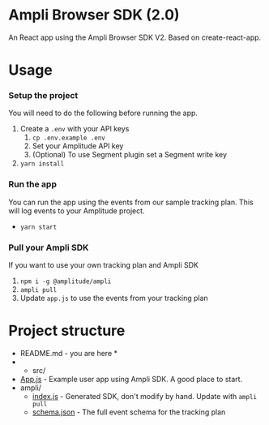 # Ampli Browser SDK (2.0)

An React app using the Ampli Browser SDK V2. Based on create-react-app.

# Usage

### Setup the project

You will need to do the following before running the app.

1. Create a `.env` with your API keys
   1. `cp .env.example .env`
   2. Set your Amplitude API key
   3. (Optional) To use Segment plugin set a Segment write key
2. `yarn install`

### Run the app

You can run the app using the events from our sample tracking plan. This will log events to your Amplitude project.

- `yarn start`

### Pull your Ampli SDK

If you want to use your own tracking plan and Ampli SDK

1. `npm i -g @amplitude/ampli`
2. `ampli pull`
3. Update `app.js` to use the events from your tracking plan

# Project structure

- README.md - you are here \*
- - src/
- [App.js](src/App.js) - Example user app using Ampli SDK. A good place to start.
- ampli/
  - [index.js](src/ampli/index.js) - Generated SDK, don't modify by hand. Update with `ampli pull`
  - [schema.json](src/ampli/schema.json) - The full event schema for the tracking plan
